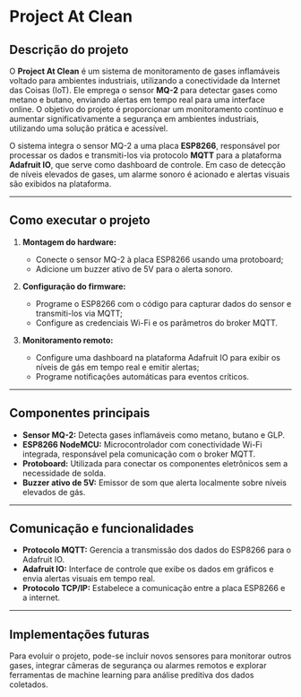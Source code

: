 # Project At Clean  

## Descrição do projeto  
O **Project At Clean** é um sistema de monitoramento de gases inflamáveis voltado para ambientes industriais, utilizando a conectividade da Internet das Coisas (IoT). Ele emprega o sensor **MQ-2** para detectar gases como metano e butano, enviando alertas em tempo real para uma interface online. O objetivo do projeto é proporcionar um monitoramento contínuo e aumentar significativamente a segurança em ambientes industriais, utilizando uma solução prática e acessível.

O sistema integra o sensor MQ-2 a uma placa **ESP8266**, responsável por processar os dados e transmiti-los via protocolo **MQTT** para a plataforma **Adafruit IO**, que serve como dashboard de controle. Em caso de detecção de níveis elevados de gases, um alarme sonoro é acionado e alertas visuais são exibidos na plataforma.

---

## Como executar o projeto  
1. **Montagem do hardware:**  
   - Conecte o sensor MQ-2 à placa ESP8266 usando uma protoboard;  
   - Adicione um buzzer ativo de 5V para o alerta sonoro.  

2. **Configuração do firmware:**  
   - Programe o ESP8266 com o código para capturar dados do sensor e transmiti-los via MQTT;  
   - Configure as credenciais Wi-Fi e os parâmetros do broker MQTT.  

3. **Monitoramento remoto:**  
   - Configure uma dashboard na plataforma Adafruit IO para exibir os níveis de gás em tempo real e emitir alertas;  
   - Programe notificações automáticas para eventos críticos.  

---

## Componentes principais  
- **Sensor MQ-2:** Detecta gases inflamáveis como metano, butano e GLP.  
- **ESP8266 NodeMCU:** Microcontrolador com conectividade Wi-Fi integrada, responsável pela comunicação com o broker MQTT.  
- **Protoboard:** Utilizada para conectar os componentes eletrônicos sem a necessidade de solda.  
- **Buzzer ativo de 5V:** Emissor de som que alerta localmente sobre níveis elevados de gás.  

---

## Comunicação e funcionalidades  
- **Protocolo MQTT:** Gerencia a transmissão dos dados do ESP8266 para o Adafruit IO.  
- **Adafruit IO:** Interface de controle que exibe os dados em gráficos e envia alertas visuais em tempo real.  
- **Protocolo TCP/IP:** Estabelece a comunicação entre a placa ESP8266 e a internet.  

---

## Implementações futuras  
Para evoluir o projeto, pode-se incluir novos sensores para monitorar outros gases, integrar câmeras de segurança ou alarmes remotos e explorar ferramentas de machine learning para análise preditiva dos dados coletados.
